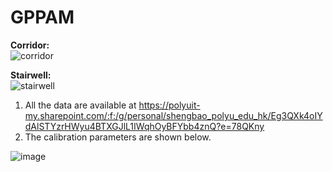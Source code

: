 # GPPAM
**Corridor:**<br />
![corridor](https://github.com/BaoSheng-github/GPPAM/assets/143163663/2c386a94-c327-45d2-8590-a73471cacd69)

**Stairwell:**<br />
![stairwell](https://github.com/BaoSheng-github/GPPAM/assets/143163663/849fc0a9-6421-4a1a-b7b9-38706a867e30)

1. All the data are available at https://polyuit-my.sharepoint.com/:f:/g/personal/shengbao_polyu_edu_hk/Eg3QXk4oIYdAlSTYzrHWyu4BTXGJlL1IWqhOyBFYbb4znQ?e=78QKny
2. The calibration parameters are shown below.

![image](https://github.com/BaoSheng-github/GPPAM/assets/143163663/ed94f2d0-855b-4bac-a5ee-8a48a8dab5cc)
